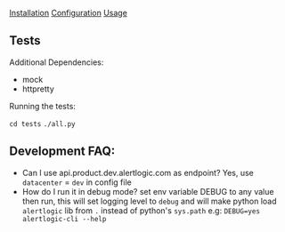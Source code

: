 [Installation](share/README.md#installation)
[Configuration](share/README.md#configuration)
[Usage](share/README.md#usage)

## Tests

Additional Dependencies:

* mock
* httpretty

Running the tests:

```cd tests```
```./all.py```

## Development FAQ:

* Can I use api.product.dev.alertlogic.com as endpoint? Yes, use `datacenter` = `dev` in config file
* How do I run it in debug mode? set env variable DEBUG to any value then run, this will set
  logging level to `debug` and will make python load `alertlogic` lib from `.` instead of python's `sys.path`
  e.g:
  `DEBUG=yes alertlogic-cli --help`
